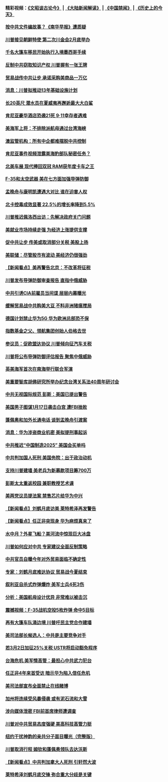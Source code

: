 #### 精彩视频：[《文昭谈古论今》](https://github.com/gfw-breaker/wenzhao/blob/master/README.md?t=01182130) | [《大陆新闻解读》](https://github.com/gfw-breaker/ntdtv-comedy/blob/master/README.md?t=01182130) | [《中国禁闻》](https://github.com/gfw-breaker/ntdtv-news/blob/master/README.md?t=01182130) | [《历史上的今天》](https://github.com/gfw-breaker/today-in-history/blob/master/README.md?t=01182130) 

#### [按中共文件编故事？《南华早报》遭质疑](../pages/nsc412/n10986039.md?t=01182130) 

#### [川普接见朝鲜特使 第二次川金会2月底举办](../pages/nsc412/n10986216.md?t=01182130) 

#### [千名大篷车移民开始执行入境墨西哥手续](../pages/nsc412/n10986204.md?t=01182130) 

#### [反制中共窃取知识产权 川普握有一张王牌](../pages/nsc412/n10986046.md?t=01182130) 

#### [贸易战传中共让步 承诺采购美商品一万亿](../pages/nsc412/n10985900.md?t=01182130) 

#### [消息：川普拟推动13年基础设施计划](../pages/nsc412/n10985743.md?t=01182130) 

#### [长20英尺 潜水员在夏威夷再邂逅最大大白鲨](../pages/nsc412/n10985690.md?t=01182130) 

#### [肯尼亚豪华酒店恐袭21死 9·11幸存者遇难](../pages/nsc412/n10985445.md?t=01182130) 

#### [美海军上将：不排除派航母通过台湾海峡](../pages/nsc412/n10984943.md?t=01182130) 

#### [澳监管机构：所有中企都难摆脱中共控制](../pages/nsc412/n10983591.md?t=01182130) 

#### [肯尼亚事件视频泄露美海豹部队秘密任务？](../pages/nsc412/n10984543.md?t=01182130) 

#### [北美车展 现代捧回双冠 RAM获年度卡车之王](../pages/nsc412/n10984064.md?t=01182130) 

#### [F-35和太空武器 美在七方面加强导弹防御](../pages/nsc412/n10984126.md?t=01182130) 

#### [孟晚舟与康明凯遭遇大对比 谁在迫害人权](../pages/nsc412/n10983804.md?t=01182130) 

#### [北卡控毒成效显著 22.5%的增长率降到5.5%](../pages/nsc412/n10983187.md?t=01182130) 

#### [川普推迟佩洛西出访：先解决政府关门问题](../pages/nsc412/n10983416.md?t=01182130) 

#### [美就业市场持续走强 为经济上涨提供支撑](../pages/nsc412/n10983238.md?t=01182130) 

#### [促中共让步 传美或取消部分关税 美股上扬](../pages/nsc412/n10983410.md?t=01182130) 

#### [美联储：尽管股市有波动 美经济仍很强劲](../pages/nsc412/n10983394.md?t=01182130) 

#### [【新闻看点】美再警告北京：不改革将征税](../pages/nsc412/n10982896.md?t=01182130) 

#### [川普发布导弹防御审查报告 直指中俄威胁](../pages/nsc412/n10982865.md?t=01182130) 

#### [中共引诱CIA前雇员当间谍 层层内幕曝光](../pages/nsc412/n10983054.md?t=01182130) 

#### [缓解贸易战中共购美大豆 不料非洲猪瘟搅局](../pages/nsc412/n10983126.md?t=01182130) 

#### [德国计划禁止华为5G 华为欧洲总部恐不保](../pages/nsc412/n10982951.md?t=01182130) 

#### [指数基金之父、领航集团创始人伯格去世](../pages/nsc412/n10982830.md?t=01182130) 

#### [参议员：促欧盟达协议 川普倾向征汽车关税](../pages/nsc412/n10982456.md?t=01182130) 

#### [川普将公布导弹防御评估报告 聚焦中俄威胁](../pages/nsc412/n10982323.md?t=01182130) 

#### [英美海军首次在南海举行联合军演](../pages/nsc412/n10981956.md?t=01182130) 

#### [美重要智库胡佛研究所举办纪念台湾关系法40周年研讨会](../pages/nsc412/n10981581.md?t=01182130) 

#### [中共无视国际规范 彭斯：美国已提出警告](../pages/nsc412/n10980891.md?t=01182130) 

#### [美国男子图谋1月17日袭击白宫 遭FBI挫败](../pages/nsc412/n10981236.md?t=01182130) 

#### [蓬佩奥和加外长通电话 谈到孟晚舟引渡案](../pages/nsc412/n10980431.md?t=01182130) 

#### [消息：华为涉盗商业机密 美拟提刑事起诉](../pages/nsc412/n10980593.md?t=01182130) 

#### [中共推迟“中国制造2025” 美国会买单吗](../pages/nsc412/n10980497.md?t=01182130) 

#### [中共判加国人死刑 美国务院：出于政治动机](../pages/nsc412/n10980469.md?t=01182130) 

#### [支持川普建墙 美老兵为新募款项目筹700万](../pages/nsc412/n10980304.md?t=01182130) 

#### [彭斯太太重返校园 兼职教授艺术课](../pages/nsc412/n10980254.md?t=01182130) 

#### [美两党议员提法案 禁售芯片给华为中兴](../pages/nsc412/n10980446.md?t=01182130) 

#### [【新闻看点】刘鹤月底访美 莱特希泽再发警告](../pages/nsc412/n10980237.md?t=01182130) 

#### [【新闻看点】任正非突现身 华为麻烦真来了](../pages/nsc412/n10980235.md?t=01182130) 

#### [水中月？外星飞船？美河流中惊现巨大冰盘](../pages/nsc412/n10980218.md?t=01182130) 

#### [川普如何应对中共 专家建议全面反制策略](../pages/nsc412/n10980184.md?t=01182130) 

#### [中共官员自曝今年对外贸易面临不确定性](../pages/nsc412/n10979984.md?t=01182130) 

#### [专家：刘鹤月底难达协议 贸易战今夏结束](../pages/nsc412/n10979976.md?t=01182130) 

#### [叙利亚自杀式炸弹爆炸 美军士兵4死3伤](../pages/nsc412/n10979913.md?t=01182130) 

#### [分析：美国航母设计优异 非常难以被击沉](../pages/nsc412/n10979292.md?t=01182130) 

#### [震撼视频：F-35战机空投5枚炸弹 命中5目标](../pages/nsc412/n10978711.md?t=01182130) 

#### [再有大篷车队涌边境 川普吁民主党合作建墙](../pages/nsc412/n10978161.md?t=01182130) 

#### [美司法部长候选人：中共是主要竞争对手](../pages/nsc412/n10978457.md?t=01182130) 

#### [若3月2日加征25%关税 USTR将启动豁免程序](../pages/nsc412/n10978421.md?t=01182130) 

#### [台海危机 美军情高管：最担心中共武力犯台](../pages/nsc412/n10978241.md?t=01182130) 

#### [任正非4年来首受访 暗示华为陷入信任危机](../pages/nsc412/n10977688.md?t=01182130) 

#### [美司法部宣布全面禁止在线赌博](../pages/nsc412/n10977967.md?t=01182130) 

#### [加州将连续受风暴侵袭 或有泥石流和大雪](../pages/nsc412/n10978010.md?t=01182130) 

#### [涉向媒体泄密 FBI前首席律师遭调查](../pages/nsc412/n10977862.md?t=01182130) 

#### [川普对中共贸易态度强硬 美高科技高管力挺](../pages/nsc412/n10977844.md?t=01182130) 

#### [纽约干扰神韵的亲共分子面目曝光（完整版）](../pages/nsc412/n10977993.md?t=01182130) 

#### [川普取消行程 姆钦和蓬佩奥领队去达沃斯](../pages/nsc412/n10977828.md?t=01182130) 

#### [【新闻看点】中共判加拿大人死刑 引轩然大波](../pages/nsc412/n10977667.md?t=01182130) 

#### [莱特希泽刘鹤月底交锋 弥合重大分歧是关键](../pages/nsc412/n10977740.md?t=01182130) 


